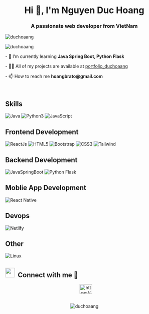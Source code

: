 <h1 align="center">Hi 👋, I'm Nguyen Duc Hoang</h1>
<h3 align="center">A passionate web developer from VietNam</h3>



<p align="left"> 
<img src="https://komarev.com/ghpvc/?username=duchoaang&label=Profile%20views&color=0e75b6&style=flat&theme=tokyonight" alt="duchoaang" />

</p>

<p>
  <img align="left" src="https://github-readme-stats.vercel.app/api/top-langs?username=duchoaang&show_icons=true&locale=en&layout=compact" alt="duchoaang" />
</p>

<br/>

<p>- 🌱 I’m currently learning <strong>Java Spring Boot, Python Flask</strong></p>
<p>- 👨‍💻 All of my projects are available at <a href="https://portfolio-ndh.netlify.app/">portfolio_duchoaang</a></p>
<p>- 📫 How to reach me <strong>hoangbrato@gmail.com</strong></p>



<p align="left">

</p>



<br/>

<h2 align="left" target="blank">Skills</h2>

![Java](https://img.shields.io/badge/Java-ED8B00?style=for-the-badge&logo=java&logoColor=white)
![Python3](https://img.shields.io/badge/Python-3776AB?style=for-the-badge&logo=python&logoColor=white)
![JavaScript](https://img.shields.io/badge/javascript-%23323330.svg?style=for-the-badge&logo=javascript&logoColor=%23F7DF1E)


<h2 align="left" target="blank">Frontend Development</h2>

![ReactJs](https://img.shields.io/badge/react-%2320232a.svg?style=for-the-badge&logo=react&logoColor=%2361DAFB)
![HTML5](https://img.shields.io/badge/html5-%23E34F26.svg?style=for-the-badge&logo=html5&logoColor=white)
![Bootstrap](https://img.shields.io/badge/Bootstrap-6633CC?style=for-the-badge&logo=bootstrap&logoColor=white)
![CSS3](https://img.shields.io/badge/css3-%231572B6.svg?style=for-the-badge&logo=css3&logoColor=white)
![Tailwind](https://img.shields.io/badge/tailwind-white?style=for-the-badge&logo=tailwindcss&logoColor=%252361DAFB)



<h2 align="left" target="blank">Backend Development</h2>

![JavaSpringBoot](https://img.shields.io/badge/Java_Spring_Boot-green?style=for-the-badge&logo=springboot&logoColor=white)
![Python Flask](https://img.shields.io/badge/Python_Flask-336699?style=for-the-badge&logo=flask&logoColor=%252361DAFB)

<h2 align="left" target="blank">Moblie App Development</h2>

![React Native](https://img.shields.io/badge/React%20Native-grey?style=for-the-badge&logo=react&logoColor=%252361DAFB)



<h2 align="left" target="blank">Devops</h2>

![Netlify](https://img.shields.io/badge/netlify-6666FF?style=for-the-badge&logo=netlify)

<h2 align="left" target="blank">Other</h2>

![Linux](https://img.shields.io/badge/Linux-CC9966?style=for-the-badge&logo=Linux&logoColor=black)

<h2> <img src="https://media.giphy.com/media/iY8CRBdQXODJSCERIr/giphy.gif" width="30" height="30" style="margin-right: 10px;">Connect with me 🤝 </h2>

 <div align="center"  class="icons-social" style="margin-left: 10px;">
    <a href="https://fb.com/https://www.facebook.com/d8.ndh/" target="blank"><img align="center" src="https://raw.githubusercontent.com/rahuldkjain/github-profile-readme-generator/master/src/images/icons/Social/facebook.svg" alt="https://www.facebook.com/d8.ndh/" height="30" width="40" /></a>

  </div>

  <br/>

<p align="center"><img align="center" src="https://github-readme-streak-stats.herokuapp.com/?user=duchoaang&" alt="duchoaang" /></p>
  
